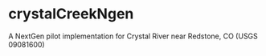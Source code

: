 # crystalCreekNgen
A NextGen pilot implementation for Crystal River near Redstone, CO (USGS 09081600)
